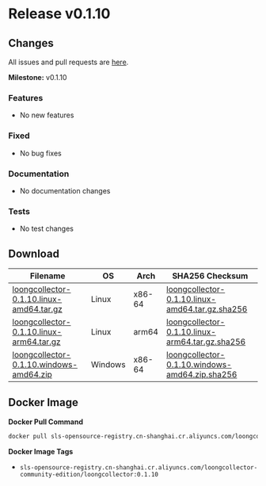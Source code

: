 # Release v0.1.10

## Changes

All issues and pull requests are [here](https://github.com/Takuka0311/LoongCollector/milestone/1).

**Milestone:** v0.1.10

### Features

- No new features

### Fixed

- No bug fixes

### Documentation

- No documentation changes

### Tests

- No test changes


## Download

| **Filename** | **OS** | **Arch** | **SHA256 Checksum** |
|  ----  | ----  | ----  | ----  |
|[loongcollector-0.1.10.linux-amd64.tar.gz](https://loongcollector-community-edition.oss-cn-shanghai.aliyuncs.com/0.1.10/loongcollector-0.1.10.linux-amd64.tar.gz)|Linux|x86-64|[loongcollector-0.1.10.linux-amd64.tar.gz.sha256](https://loongcollector-community-edition.oss-cn-shanghai.aliyuncs.com/0.1.10/loongcollector-0.1.10.linux-amd64.tar.gz.sha256)|
|[loongcollector-0.1.10.linux-arm64.tar.gz](https://loongcollector-community-edition.oss-cn-shanghai.aliyuncs.com/0.1.10/loongcollector-0.1.10.linux-arm64.tar.gz)|Linux|arm64|[loongcollector-0.1.10.linux-arm64.tar.gz.sha256](https://loongcollector-community-edition.oss-cn-shanghai.aliyuncs.com/0.1.10/loongcollector-0.1.10.linux-arm64.tar.gz.sha256)|
|[loongcollector-0.1.10.windows-amd64.zip](https://loongcollector-community-edition.oss-cn-shanghai.aliyuncs.com/0.1.10/loongcollector-0.1.10.windows-amd64.zip)|Windows|x86-64|[loongcollector-0.1.10.windows-amd64.zip.sha256](https://loongcollector-community-edition.oss-cn-shanghai.aliyuncs.com/0.1.10/loongcollector-0.1.10.windows-amd64.zip.sha256)|

## Docker Image

**Docker Pull Command**
``` bash
docker pull sls-opensource-registry.cn-shanghai.cr.aliyuncs.com/loongcollector-community-edition/loongcollector:0.1.10
```

**Docker Image Tags**
- `sls-opensource-registry.cn-shanghai.cr.aliyuncs.com/loongcollector-community-edition/loongcollector:0.1.10`
